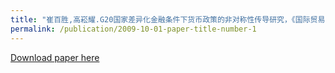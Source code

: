 ```yaml
---
title: "崔百胜,高崧耀.G20国家差异化金融条件下货币政策的非对称性传导研究，《国际贸易问题》,2019。"
permalink: /publication/2009-10-01-paper-title-number-1
---
```


[Download paper here](http://academicpages.github.io/files/paper1.pdf)

